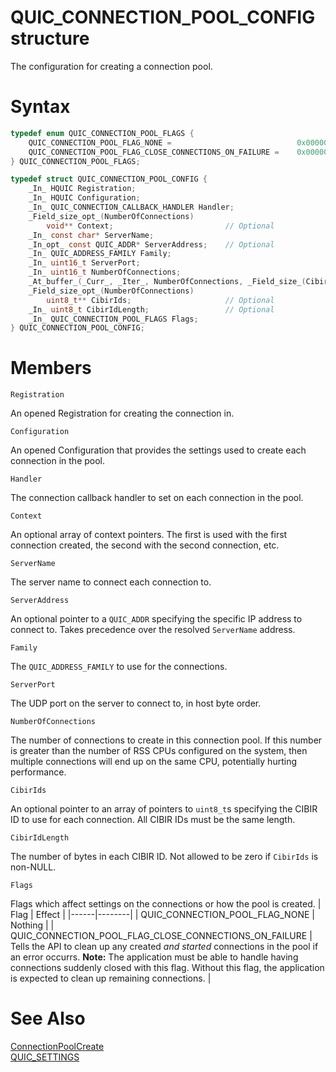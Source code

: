 QUIC_CONNECTION_POOL_CONFIG structure
======

The configuration for creating a connection pool.

# Syntax

```C
typedef enum QUIC_CONNECTION_POOL_FLAGS {
    QUIC_CONNECTION_POOL_FLAG_NONE =                            0x00000000,
    QUIC_CONNECTION_POOL_FLAG_CLOSE_CONNECTIONS_ON_FAILURE =    0x00000001,
} QUIC_CONNECTION_POOL_FLAGS;

typedef struct QUIC_CONNECTION_POOL_CONFIG {
    _In_ HQUIC Registration;
    _In_ HQUIC Configuration;
    _In_ QUIC_CONNECTION_CALLBACK_HANDLER Handler;
    _Field_size_opt_(NumberOfConnections)
        void** Context;                         // Optional
    _In_ const char* ServerName;
    _In_opt_ const QUIC_ADDR* ServerAddress;    // Optional
    _In_ QUIC_ADDRESS_FAMILY Family;
    _In_ uint16_t ServerPort;
    _In_ uint16_t NumberOfConnections;
    _At_buffer_(_Curr_, _Iter_, NumberOfConnections, _Field_size_(CibirIdLength))
    _Field_size_opt_(NumberOfConnections)
        uint8_t** CibirIds;                     // Optional
    _In_ uint8_t CibirIdLength;                 // Optional
    _In_ QUIC_CONNECTION_POOL_FLAGS Flags;
} QUIC_CONNECTION_POOL_CONFIG;
```

# Members

`Registration`

An opened Registration for creating the connection in.

`Configuration`

An opened Configuration that provides the settings used to create each connection in the pool.

`Handler`

The connection callback handler to set on each connection in the pool.

`Context`

An optional array of context pointers. The first is used with the first connection created, the second with the second connection, etc.

`ServerName`

The server name to connect each connection to.

`ServerAddress`

An optional pointer to a `QUIC_ADDR` specifying the specific IP address to connect to. Takes precedence over the resolved `ServerName` address.

`Family`

The `QUIC_ADDRESS_FAMILY` to use for the connections.

`ServerPort`

The UDP port on the server to connect to, in host byte order.

`NumberOfConnections`

The number of connections to create in this connection pool.
If this number is greater than the number of RSS CPUs configured on the system, then multiple connections will end up on the same CPU, potentially hurting performance.

`CibirIds`

An optional pointer to an array of pointers to `uint8_t`s specifying the CIBIR ID to use for each connection. All CIBIR IDs must be the same length.

`CibirIdLength`

The number of bytes in each CIBIR ID. Not allowed to be zero if `CibirIds` is non-NULL.

`Flags`

Flags which affect settings on the connections or how the pool is created.
| Flag | Effect |
|------|--------|
| QUIC_CONNECTION_POOL_FLAG_NONE | Nothing |
| QUIC_CONNECTION_POOL_FLAG_CLOSE_CONNECTIONS_ON_FAILURE | Tells the API to clean up any created *and started* connections in the pool if an error occurrs. **Note:** The application must be able to handle having connections suddenly closed with this flag. Without this flag, the application is expected to clean up remaining connections. |

# See Also
[ConnectionPoolCreate](ConnectionPoolCreate.md)<br>
[QUIC_SETTINGS](QUIC_SETTINGS.md)<br>

